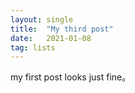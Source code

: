 ```yaml
---
layout: single
title:  "My third post"
date:   2021-01-08
tag: lists
---
```


my first post looks just fine。